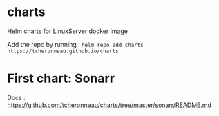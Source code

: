 # charts
Helm charts for LinuxServer docker image


Add the repo by running : ` helm repo add charts https://tcheronneau.github.io/charts `

# First chart:  Sonarr

Docs : https://github.com/tcheronneau/charts/tree/master/sonarr/README.md

